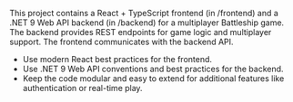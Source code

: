 <!-- Use this file to provide workspace-specific custom instructions to Copilot. For more details, visit https://code.visualstudio.com/docs/copilot/copilot-customization#_use-a-githubcopilotinstructionsmd-file -->

This project contains a React + TypeScript frontend (in /frontend) and a .NET 9 Web API backend (in /backend) for a multiplayer Battleship game. The backend provides REST endpoints for game logic and multiplayer support. The frontend communicates with the backend API.

- Use modern React best practices for the frontend.
- Use .NET 9 Web API conventions and best practices for the backend.
- Keep the code modular and easy to extend for additional features like authentication or real-time play.
